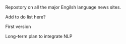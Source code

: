 Repostory on all the major Engilsh language news sites.

Add to do list here?

First version 

Long-term plan to integrate NLP
